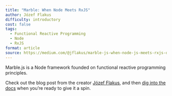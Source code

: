 ```yaml
---
title: "Marble: When Node Meets RxJS"
author: Józef Flakus
difficulty: introductory
cost: false
tags:
  - Functional Reactive Programming
  - Node
  - RxJS
format: article
source: https://medium.com/@jflakus/marble-js-when-node-js-meets-rxjs-da2764b7ca9b
---
```

Marble.js is a Node framework founded on functional reactive programming principles.

Check out the blog post from the creator [Józef Flakus](https://twitter.com/jozflakus), and then [dig into the docs](https://marblejs.gitbook.io/marble/) when you’re ready to give it a spin.